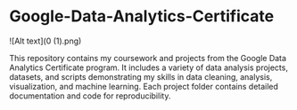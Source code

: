 # Google-Data-Analytics-Certificate
![Alt text](0 (1).png)

This repository contains my coursework and projects from the Google Data Analytics Certificate program. It includes a variety of data analysis projects, datasets, and scripts demonstrating my skills in data cleaning, analysis, visualization, and machine learning. Each project folder contains detailed documentation and code for reproducibility.
